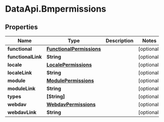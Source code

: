 # DataApi.Bmpermissions

## Properties
Name | Type | Description | Notes
------------ | ------------- | ------------- | -------------
**functional** | [**FunctionalPermissions**](FunctionalPermissions.md) |  | [optional] 
**functionalLink** | **String** |  | [optional] 
**locale** | [**LocalePermissions**](LocalePermissions.md) |  | [optional] 
**localeLink** | **String** |  | [optional] 
**module** | [**ModulePermissions**](ModulePermissions.md) |  | [optional] 
**moduleLink** | **String** |  | [optional] 
**types** | **[String]** |  | [optional] 
**webdav** | [**WebdavPermissions**](WebdavPermissions.md) |  | [optional] 
**webdavLink** | **String** |  | [optional] 
